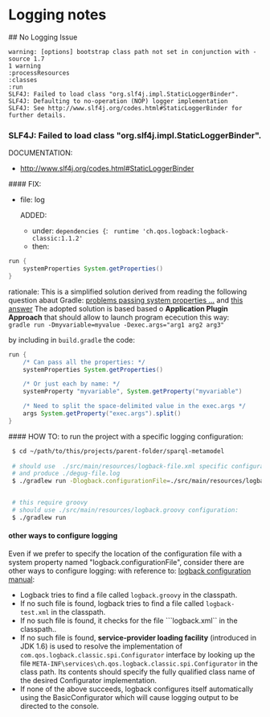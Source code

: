 # Logging notes
## No Logging Issue

```
warning: [options] bootstrap class path not set in conjunction with -source 1.7
1 warning
:processResources
:classes
:run
SLF4J: Failed to load class "org.slf4j.impl.StaticLoggerBinder".
SLF4J: Defaulting to no-operation (NOP) logger implementation
SLF4J: See http://www.slf4j.org/codes.html#StaticLoggerBinder for further details.
```

### SLF4J: Failed to load class "org.slf4j.impl.StaticLoggerBinder".
DOCUMENTATION:
  - http://www.slf4j.org/codes.html#StaticLoggerBinder

#### FIX: 
  - file: log 

    ADDED: 
    -  under: ```dependencies {```:
```  runtime 'ch.qos.logback:logback-classic:1.1.2' ```
    -  then:

``` groovy
run {    
    systemProperties System.getProperties()
}
```  

rationale: 
This is a simplified solution derived from reading the following question abaut Gradle:
[problems passing system properties ...](http://stackoverflow.com/questions/23689054/problems-passing-system-properties-and-parameters-when-running-java-class-via-gr)
and [this answer](http://stackoverflow.com/a/23689696/1657028) 
The adopted solution is based based o **Application Plugin Approach**
that should allow to launch program ececution this way:   
```gradle run -Dmyvariable=myvalue -Dexec.args="arg1 arg2 arg3"``` 

by including in ```build.gradle``` the code:

``` groovy
run {    
    /* Can pass all the properties: */
    systemProperties System.getProperties()

    /* Or just each by name: */
    systemProperty "myvariable", System.getProperty("myvariable")

    /* Need to split the space-delimited value in the exec.args */
    args System.getProperty("exec.args").split()    
}
```


#### HOW TO:
to run the project with a specific logging configuration: 
``` bash  
 $ cd ~/path/to/this/projects/parent-folder/sparql-metamodel  
 
 # should use  ./src/main/resources/logback-file.xml specific configuration:
 # and produce ./degug-file.log
 $ ./gradlew run -Dlogback.configurationFile=./src/main/resources/logback-file.xml


 # this require groovy 
 # should use ./src/main/resources/logback.groovy configuration:
 $ ./gradlew run 
```

#### other ways to configure logging 
Even if we prefer to specify the location of the
 configuration file with a system property named "logback.configurationFile", 
consider there are other ways to configure logging:
with reference to: [logback configuration manual](http://logback.qos.ch/manual/configuration.html):
- Logback tries to find a file called ```logback.groovy``` in the classpath.
- If no such file is found, logback tries to find a file called ```logback-test.xml``` in the classpath.
- If no such file is found, it checks for the file ```logback.xml`` in the classpath..
- If no such file is found, **service-provider loading facility** (introduced in JDK 1.6) is used to resolve 
  the implementation of ```com.qos.logback.classic.spi.Configurator``` interface 
  by looking up the file ```META-INF\services\ch.qos.logback.classic.spi.Configurator``` in the class path.
  Its contents should specify the fully qualified class name of the desired Configurator implementation.
- If none of the above succeeds, logback configures itself automatically using the BasicConfigurator which will cause logging output to be directed to the console.
